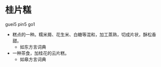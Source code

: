 



# 桂片糕
guei5 pin5 go1
+ 糕点的一种。糯米屑、花生米、白糖等混和，加工蒸熟，切成片状，酥松香甜。
  * 如东方言词典
+ 一种茶食，加桂花的云片糕。
  * 如皋方言词典
